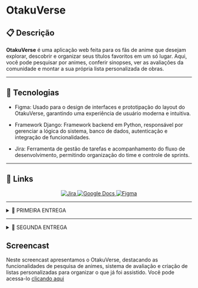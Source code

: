 # OtakuVerse

## 📋 Descrição

**OtakuVerse** é uma aplicação web feita para os fãs de anime que desejam explorar, descobrir e organizar seus títulos favoritos em um só lugar. Aqui, você pode pesquisar por animes, conferir sinopses, ver as avaliações da comunidade e montar a sua própria lista personalizada de obras.

---

## 🤖 Tecnologias

- Figma: Usado para o design de interfaces e prototipação do layout do OtakuVerse, garantindo uma experiência de usuário moderna e intuitiva.

- Framework Django: Framework backend em Python, responsável por gerenciar a lógica do sistema, banco de dados, autenticação e integração de funcionalidades.

- Jira: Ferramenta de gestão de tarefas e acompanhamento do fluxo de desenvolvimento, permitindo organização do time e controle de sprints.

---

## 🔗 Links

<div align="center">
    <a href="https://otakuverse.atlassian.net/jira/software/projects/OT/boards/1">
        <img src="https://img.shields.io/badge/Jira-0052CC?style=for-the-badge&logo=Jira&logoColor=white" alt="Jira">
    </a>
    <a href="https://docs.google.com/document/d/1Y8RcR2egMJ4rOE_O9AO1JHqaPqj51M2uxXOSbzNYWv0/edit?usp=sharing">
        <img src="https://img.shields.io/badge/Google%20Docs-4285F4?style=for-the-badge&logo=Google-Docs&logoColor=white" alt="Google Docs">
    </a>
    <a href="https://www.figma.com/design/6Q4DkRQeQO5bq2jOZrwhfO/OtakuVerse?t=B29iLpEUN9gL3O8G-1">
        <img src="https://img.shields.io/badge/Figma-4B0082?style=for-the-badge&logo=Figma&logoColor=white" alt="Figma">
    </a>
</div>

---

<details>
<summary>🚀 PRIMEIRA ENTREGA</summary>
Esta primeira focará na base do sistema, com o layout e as funcionalidades básicas sendo prototipadas e também uma introdução a prática SCRUM.

Criamos um prototipo de baixa fidelidade no [figma](https://www.figma.com/design/6Q4DkRQeQO5bq2jOZrwhfO/OtakuVerse?t=B29iLpEUN9gL3O8G-1) das histórias de usuário que colocamos em nosso sprint do jira, também criamos um [docs](https://docs.google.com/document/d/1Y8RcR2egMJ4rOE_O9AO1JHqaPqj51M2uxXOSbzNYWv0/edit?usp=sharing) para apresentar melhor as histórias com cenários de validação usando BDD.

Também foi feito um screencast apresentando nosso protótipo que está disponível no youtube através deste [link](https://youtu.be/sO74KHClKPc).

Nosso figma contem as telas de login, cadastro, listas, busca, ranking, detalhes e avaliação:
![figma](img/figmaprint.png)

O jira com nosso backlog e primeira sprint:
![backlog](img/sprintbacklog1.png)

Nosso board:
![board](img/boardprint.png)
</details>

---

<details>
<summary>🚀 SEGUNDA ENTREGA</summary>

Nessa entrega começamos a implementação real do projeto, escolhendo 3 histórias de usuário para darmos deploy.


## Histórias implementadas:

1. Eu como usuário gostaria de pesquisar animes.
    - Cenário 1: Usuário pesquisa um anime existente;
        - Dado que estou logado no sistema e estou na página de pesquisa;
        - Quando eu digito o nome de um anime existente e clico em pesquisar;
        - Então devo ver uma lista de títulos com o nome que pesquisei.

    - Cenário 2: Pesquisa sem resultados;
        - Dado que estou logado no sistema e estou na página de pesquisa;
        - Quando eu digito um nome de um anime inexistente e clico em pesquisar;
        - Então devo ver uma mensagem indicando que nenhum resultado foi encontrado.

    - Cenário 3: Usuário pesquisa um anime com parte do título;
        - Dado que estou logado no sistema e estou na página de pesquisa;
        - Quando eu digito uma parte do título de um anime e clico em pesquisar;    
        - Então devo ver uma lista de animes cujo título contenha a parte do título que     pesquisei.

    Pesquisa com resultados:

    ![Resultados](img/pesquisacomresultados.png)

    Pesquisa sem resultados:

    ![SemResultados](img/pesquisasemresultados.png)

    Pesquisa parcial:

    ![Parcial](img/partetitulo.png)

2. Eu, como usuário, quero poder avaliar os animes que assisti.
    - Cenário 1: Usuário avalia um anime com nota;
        - Dado que estou logado no sistema e estou na página de detalhes de um anime que eu assisti;
        - Quando eu seleciono uma nota de 1 a 10;
        - Então a minha avaliação deve ser registrada e ser exibida em meu perfil;

    - Cenário 2: Usuário altera sua avaliação;
        - Dado que já avaliei um anime;
        - Quando eu seleciono uma nova nota;
        - Então a nova avaliação deve substituir a antiga e ser exibida corretamente no meu perfil;

    - Cenário 3: O usuário tenta avaliar um anime que não assistiu;
        - Dado que estou logado no sistema e estou na página de detalhes de um anime que eu não comecei;
        - Quando tento selecionar uma nota;
        - Então o sistema deve mostrar uma mensagem de que não se pode avaliar antes de assistir o anime;

    Avaliar sem ter assistido:

    ![naoassistiu](img/naoassistiu.png)

    Mostrar nota:

    ![mostrarnota](img/avaliado.png)

    Trocar nota:

    ![trocarnota](img/editou.png)

2. Eu, como usuário, quero poder salvar animes em listas personalizadas.
    - Cenário 1: Usuário adiciona ou atualiza um anime em uma lista;
	    - Dado que estou logado no sistema e estou na página de detalhes de um anime;
	    - Quando eu seleciono a opção de adicionar a lista e escolho a lista desejada;
	    - Então o anime deve aparecer na lista desejada e estar associado ao meu perfil e se o anime já estava em outra lista deve ser removido de lá;

    - Cenário 2: Usuário remove um anime de uma lista;
        - Dado que estou logado no sistema e tenho o anime em uma lista;
        - Quando eu removo o anime dessa lista;
        - Então ele não deve mais aparecer lá;

    - Cenário 3: Usuário visualiza suas listas;
        - Dado que estou logado no sistema;
        - Quando eu acesso a área “Minha Lista”;
        - Então devo ver as listas “Quero Assistir”, “Assistindo” e “Concluídos”

    Adicionar à lista:

    ![adicionar](img/adicionarlista.png)

    Página de listas:

    ![Listas](img/listaanimes.png)

    Editar ou remover da lista:

    ![RemoverouEditar](img/removereditar.png)

---

## Jira

Atualizamos o Jira com a nova sprint para gerenciar o andamento de nosso projeto e organizar nossas atividades.

Backlog:

![backlogjira](img/backlogjira2.png)

Board:

![boardjira](img/boardjira2.png)

## Screencast

Neste screencast apresentamos o OtakuVerse, destacando as funcionalidades de pesquisa de animes, sistema de avaliação e criação de listas personalizadas para organizar o que já foi assistido. Você pode acessa-lo [clicando aqui](https://link-do-seu-screencast.com)

</details>

## Screencast

Neste screencast apresentamos o OtakuVerse, destacando as funcionalidades de pesquisa de animes, sistema de avaliação e criação de listas personalizadas para organizar o que já foi assistido. Você pode acessa-lo [clicando aqui](https://link-do-seu-screencast.com)
